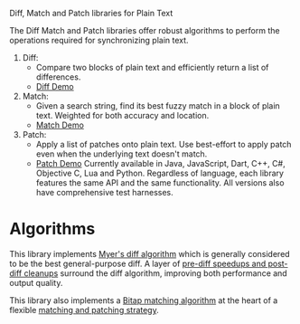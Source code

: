 Diff, Match and Patch libraries for Plain Text

The Diff Match and Patch libraries offer robust algorithms to perform the operations required for synchronizing plain text.

1. Diff:
   * Compare two blocks of plain text and efficiently return a list of differences.
   * [Diff Demo](http://htmlpreview.github.com/?https://github.com/seanshou/google-diff-match-patch/tree/master/trunk/demos/demo_diff.html)
2. Match:
   * Given a search string, find its best fuzzy match in a block of plain text. Weighted for both accuracy and location.
   * [Match Demo](http://htmlpreview.github.com/?https://github.com/seanshou/google-diff-match-patch/tree/master/trunk/demos/demo_match.html)
3. Patch:
   * Apply a list of patches onto plain text. Use best-effort to apply patch even when the underlying text doesn't match.
   * [Patch Demo](http://htmlpreview.github.com/?https://github.com/seanshou/google-diff-match-patch/tree/master/trunk/demos/demo_patch.html)
Currently available in Java, JavaScript, Dart, C++, C#, Objective C, Lua and Python. Regardless of language, each library features the same API and the same functionality. All versions also have comprehensive test harnesses.

# Algorithms

This library implements [Myer's diff algorithm](http://neil.fraser.name/software/diff_match_patch/myers.pdf) which is generally considered to be the best general-purpose diff. A layer of [pre-diff speedups and post-diff cleanups](http://neil.fraser.name/writing/diff/) surround the diff algorithm, improving both performance and output quality.

This library also implements a [Bitap matching algorithm](http://neil.fraser.name/software/diff_match_patch/bitap.ps) at the heart of a flexible [matching and patching strategy](http://neil.fraser.name/writing/patch/).
